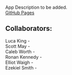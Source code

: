 App Description to be added.  
[GitHub Pages](https://secret302.github.io/cab302/)

## Collaborators:  
Luca King -   
Scott May -   
Caleb Worth -   
Ronan Kennedy -   
Elliot Waigh -    
Ezekiel Smith -   
